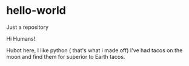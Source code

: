 # hello-world
Just a repository

Hi Humans!

Hubot here, I like python ( that's what i made off)
I've had tacos on the moon and find them for superior to Earth tacos.
